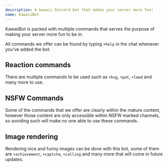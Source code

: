 ```yaml
---
description: A kawaii Discord bot that makes your server more fun!
name: KawaiiBot
---
```


KawaiiBot is packed with multiple commands that serves the purpose of making your server more fun to be in.

All commands we offer can be found by typing `+help` in the chat whenever you've added the bot.

## Reaction commands
There are multiple commands to be used such as `+hug`, `+pat`, `+lewd` and many more to use.

## NSFW Commands
Some of the commands that we offer are clearly within the mature content, however those content are only accessible within NSFW marked channels, so avoiding such will make no one able to use these commands.

## Image rendering
Rendering nice and funny images can be done with this bot, some of them are `+achievement`, `+captcha`, `+calling` and many more that will come in future updates.

